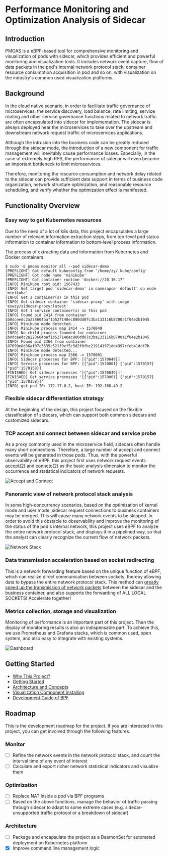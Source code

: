 # Performance Monitoring and Optimization Analysis of Sidecar

<!--![LOGO here](doc/logo/logo.png)-->

## Introduction

PMOAS is a eBPF-based tool for comprehensive monitoring and visualization of pods with sidecar, which provides efficient and powerful monitoring and visualization tools. It includes network event capture, flow of data packets in the pod's internal network protocol stack, container resource consumption acquisition in pod and so on, with visualization on the industry's common used visualization platforms.

## Background

In the cloud native scenario, in order to facilitate traffic governance of microservices, the service discovery, load balance, rate limiting, service routing and other service governance functions related to network traffic are often encapsulated into sidecar for implementation. The sidecar is always deployed near the microservices to take over the upstream and downstream network request traffic of microservices applications.

Although the intrusion into the business code can be greatly reduced through the sidecar mode, the introduction of a new component for traffic management will inevitably cause performance losses. Especially, in the case of extremely high RPS, the performance of sidecar will even become an important bottleneck to limit microservices.

Therefore, monitoring the resource consumption and network delay related to the sidecar can provide sufficient data support in terms of business code organization, network structure optimization, and reasonable resource scheduling, and verify whether the optimization effect is manifested.

## Functionality Overview

### Easy way to get Kubernetes resources

Due to the need of a lot of k8s data, this project encapsulates a large number of relevant information extraction steps, from top-level pod status information to container information to bottom-level process information.

The process of extracting data and information from Kubernetes and Docker containers:

```
$ sudo -E pmoas monitor all --pod sidecar-demo
[PREFLIGHT] Got default kubeconfig from '/home/zy/.kube/config'
[PREFLIGHT] Got node name 'minikube'
[PREFLIGHT] Got container runtime 'docker://20.10.17'
[INFO] Minikube root pid: 1567433
[INFO] Get target pod 'sidecar-demo' in namesapce 'default' on node 'minikube'
[INFO] Get 2 container(s) in this pod
[INFO] Got sidecar container 'sidecar-proxy' with image 'eswzy/sidecar-proxy:latest'
[INFO] Got 1 service container(s) in this pod
[INFO] Found pid 2414 from container 1b0dceedc2a228604baf1b527148ec880dd07c3ba133116b8700a1f04e2b1045
[INFO] Minikube mode detected...
[INFO] Minikube process map 2414 -> 1570049
[INFO] No child process founded for container 1b0dceedc2a228604baf1b527148ec880dd07c3ba133116b8700a1f04e2b1045
[INFO] Found pid 2366 from container 187099e8d36af07c3335c521f9ef5c5d2f0fbc219141971dd4397cfeb41dcf7b
[INFO] Minikube mode detected...
[INFO] Minikube process map 2366 -> 1570001
[INFO] Sidecar processes for BPF: [{"pid":1570049}]
[INFO] Service processes for BPF: [{"pid":1570001} {"pid":1570157} {"pid":1570158}]
[FINISHED] Get sidecar processes '[{"pid":1570049}]'
[FINISHED] Get service processes '[{"pid":1570001} {"pid":1570157} {"pid":1570158}]'
[INFO] got pod IP: 172.17.0.2, host IP: 192.168.49.2
```

### Flexible sidecar differentiation strategy

At the beginning of the design, this project focused on the flexible classification of sidecars, which can support both common sidecars and customized sidecars.

### TCP accept and connect between sidecar and service probe

As a proxy commonly used in the microservice field, sidecars often handle many short connections. Therefore, a large number of accept and connect events will be generated in those pods. Thus, with the powerful observability of eBPF, this project first uses network request events [accept(2)](https://man7.org/linux/man-pages/man2/accept.2.html) and [connetc(2)](https://man7.org/linux/man-pages/man2/connect.2.html) as the basic analysis dimension to monitor the occurrence and statistical indicators of network requests.

![Accept and Connect](doc/img/delay-graph.jpg)

### Panoramic view of network protocol stack analysis

In some high-concurrency scenarios, based on the optimization of kernel mode and user mode, sidecar request connections to business containers may be merged. This will cause many network events to be skipped. In order to avoid this obstacle to observability and improve the monitoring of the status of the pod's internal network, this project uses eBPF to analyze the entire network protocol stack, and displays it in a pipelined way, so that the analyst can clearly recognize the current flow of network packets.

![Network Stack](doc/img/dis-trace.png)

### Data transmission acceleration based on socket redirecting

This is a network forwarding feature based on the unique function of eBPF, which can realize direct communication between sockets, thereby allowing data to bypass the entire network protocol stack. This method can [greatly speed up the transmission of network packets](./doc/demo/sockops.md) between the sidecar and the business container, and also supports the forwarding of ALL LOCAL SOCKETS! Accelerate together!

### Metrics collection, storage and visualization

Monitoring of performance is an important part of this project. Then the display of monitoring results is also an indispensable part. To achieve this, we use Prometheus and Grafana stacks, which is common used, open system, and also easy to integrate with existing systems.

![Dashboard](doc/img/sidecar-metrics-dashboard.png)

## Getting Started

- [Why This Project?](#introduction)
- [Getting Started](./doc/gettingstarted/getting-started.md)
- [Architecture and Concepts](./doc/overviews/component-overview.md)
- [Visualization Component Installing](./visualization/components/README.md)
- [Development Guide of BPF](./bpf/README.md)

## Roadmap

This is the development roadmap for the project. If you are interested in this project, you can get involved through the following features.

### Monitor

- [ ] Refine the network events in the network protocol stack, and count the interval time of any event of interest
- [ ] Calculate and export richer network statistical indicators and visualize them

### Optimization

- [ ] Replace NAT inside a pod via BPF programs
- [ ] Based on the above functions, manage the behavior of traffic passing through sidecar to adapt to some extreme cases (e.g. sidecar-unsupported traffic protocol or a breakdown of sidecar)

### Architecture

- [ ] Package and encapsulate the project as a DaemonSet for automated deployment on Kubernetes platform
- [x] Improve command line management logic
